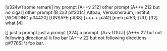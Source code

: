 [s324w1 some remark] my prompt
[A++v 212] other prompt
[A++v 212 but no cigar] other prompt
[B 2x3 p#3014] Altbau, Versuchsraum, Institut
[WORDING p#4420]
[UNSAFE p#38]
[+++ + p#41]
[meh p#53]
[UU]
[32] what [4]

[]
just a prompt
     just a prompt
     [324] a prompt.
[A+v U1UU]
[A++v 22 but not following directions] \t foo bar
[A++v 22 but not following directions p#7765] \t foo bar.